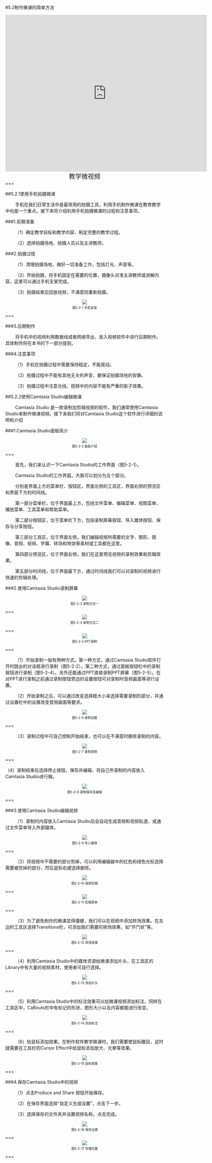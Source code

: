 #5.2制作微课的简单方法

<div align="center"><iframe frameborder="0" width="640" height="498" src="https://v.qq.com/iframe/player.html?vid=v053473gykx&tiny=0&auto=0" allowfullscreen></iframe></div>
<div align="center"><span style="font-size:20px">教学微视频</span></div>
===

##5.2.1使用手机拍摄微课

&nbsp;&nbsp;&nbsp;&nbsp;&nbsp;&nbsp;&nbsp;&nbsp;手机在我们日常生活中是最常用的拍摄工具，利用手机制作微课在教育教学中也是一个重点。接下来将介绍利用手机拍摄微课的过程和注意事项。

###1.前期准备

&nbsp;&nbsp;&nbsp;&nbsp;&nbsp;&nbsp;&nbsp;&nbsp;（1）确定教学目标和教学内容、制定完整的教学过程。

&nbsp;&nbsp;&nbsp;&nbsp;&nbsp;&nbsp;&nbsp;&nbsp;（2）选择拍摄场地、拍摄人员以及主讲教师。

###2.拍摄过程

&nbsp;&nbsp;&nbsp;&nbsp;&nbsp;&nbsp;&nbsp;&nbsp;（1）清理拍摄场地，做好一切准备工作，包括灯光、声音等。

&nbsp;&nbsp;&nbsp;&nbsp;&nbsp;&nbsp;&nbsp;&nbsp;（2）开始拍摄，将手机固定在需要的位置，摄像头对准主讲教师或讲解内容，这里可以通过手机支架完成。

&nbsp;&nbsp;&nbsp;&nbsp;&nbsp;&nbsp;&nbsp;&nbsp;（3）拍摄结束后回放视频，不满意则重新拍摄。

<div align="center"><img src="/assets/5-2-1.jpg"><p style="text-align:center; font-size:10px; margin-top:2px">图5-2-1 手机支架</p></div>
===

###3.后期制作

&nbsp;&nbsp;&nbsp;&nbsp;&nbsp;&nbsp;&nbsp;&nbsp;将手机中的视频利用数据线或者网络导出，放入视频软件中进行后期制作。具体制作将在本书的下一部分提到。

###4.注意事项

&nbsp;&nbsp;&nbsp;&nbsp;&nbsp;&nbsp;&nbsp;&nbsp;（1）手机在拍摄过程中需要保持稳定，不能晃动。

&nbsp;&nbsp;&nbsp;&nbsp;&nbsp;&nbsp;&nbsp;&nbsp;（2）拍摄过程中不能有其他无关的声音，要保证拍摄场地的安静。

&nbsp;&nbsp;&nbsp;&nbsp;&nbsp;&nbsp;&nbsp;&nbsp;（3）拍摄过程中注意光线，视频中的内容不能有严重的影子效果。

##5.2.2使用Camtasia Studio编辑微课

&nbsp;&nbsp;&nbsp;&nbsp;&nbsp;&nbsp;&nbsp;&nbsp;Camtasia Studio 是一款录制加剪辑视频的软件，我们通常使用Camtasia Studio来制作微课视频。接下来我们将对Camtasia Studio这个软件进行详细的说明和介绍

###1.Camtasia Studio面板简介

<div align="center"><img src="/assets/5-2-2.jpg"><p style="text-align:center; font-size:10px; margin-top:2px">图5-2-2 面板介绍</p></div>
===

&nbsp;&nbsp;&nbsp;&nbsp;&nbsp;&nbsp;&nbsp;&nbsp;首先，我们来认识一下Camtasia Studio的工作界面（图5-2-1）。

&nbsp;&nbsp;&nbsp;&nbsp;&nbsp;&nbsp;&nbsp;&nbsp;Camtasia Studio的工作界面，大致可以划分为五个部分。

&nbsp;&nbsp;&nbsp;&nbsp;&nbsp;&nbsp;&nbsp;&nbsp;分别是界面上方的菜单栏、按钮区，界面左侧的工具区，界面右侧的预览区和界面下方的时间线。

&nbsp;&nbsp;&nbsp;&nbsp;&nbsp;&nbsp;&nbsp;&nbsp;第一部分菜单栏，位于界面最上方，包括文件菜单、编辑菜单、视图菜单、播放菜单、工具菜单和帮助菜单。

&nbsp;&nbsp;&nbsp;&nbsp;&nbsp;&nbsp;&nbsp;&nbsp;第二部分按钮区，位于菜单栏下方，包括录制屏幕按钮、导入媒体按钮、保存与分享按钮。

&nbsp;&nbsp;&nbsp;&nbsp;&nbsp;&nbsp;&nbsp;&nbsp;第三部分工具区，位于界面左侧，我们编辑视频所需要的文字、图形、图像、音频、视频、字幕、转场和特效等素材或工具都在这里。

&nbsp;&nbsp;&nbsp;&nbsp;&nbsp;&nbsp;&nbsp;&nbsp;第四部分预览区，位于界面右侧，我们在这里预览视频的录制效果和剪辑效果。

&nbsp;&nbsp;&nbsp;&nbsp;&nbsp;&nbsp;&nbsp;&nbsp;第五部分时间线，位于界面最下方，通过时间线我们可以对录制的视频进行快速的剪辑处理。

###2.使用Camtasia Studio录制屏幕

<div align="center"><img src="/assets/5-2-3.png"><p style="text-align:center; font-size:10px; margin-top:2px">图5-2-3 录制方式一</p></div>
===

<div align="center"><img src="/assets/5-2-4.png"><p style="text-align:center; font-size:10px; margin-top:2px">图5-2-4 录制方式二</p></div>
===

<div align="center"><img src="/assets/5-2-5.png"><p style="text-align:center; font-size:10px; margin-top:2px">图5-2-5 PPT录制</p></div>
===

&nbsp;&nbsp;&nbsp;&nbsp;&nbsp;&nbsp;&nbsp;&nbsp;（1）开始录制一般有两种方式。第一种方式，通过Camtasia Studio软件打开时跳出的对话框进行录制（图5-2-2）。第二种方式，通过面板按钮栏中的录制按钮进行录制（图5-2-4）。另外还能通过PPT直接录制PPT屏幕（图5-2-5）。在对PPT进行录制之前通过录制按钮旁边的设置按钮可对录制时音频画面等进行设置。

&nbsp;&nbsp;&nbsp;&nbsp;&nbsp;&nbsp;&nbsp;&nbsp;（2）开始录制之后，可以通过改变选择框大小来选择需要录制的部分，并通过设置栏中的设置改变音频画面等要求。

<div align="center"><img src="/assets/5-2-6.png"><p style="text-align:center; font-size:10px; margin-top:2px">图5-2-6 录制设置</p></div>
===

&nbsp;&nbsp;&nbsp;&nbsp;&nbsp;&nbsp;&nbsp;&nbsp;（3）录制过程中可自己控制开始结束，也可以在不满意时删除录制的内容。

<div align="center"><img src="/assets/5-2-7.png"><p style="text-align:center; font-size:10px; margin-top:2px">图5-2-7 录制控制</p></div>
===

（4）录制结束后选择停止按钮，保存并编辑，将自己所录制的内容放入Camtasia Studio进行辑。

<div align="center"><img src="/assets/5-2-8.png"><p style="text-align:center; font-size:10px; margin-top:2px">图5-2-8 录制保存及编辑</p></div>
===

###3.使用Camtasia Studio编辑视频

&nbsp;&nbsp;&nbsp;&nbsp;&nbsp;&nbsp;&nbsp;&nbsp;（1）录制的内容放入Camtasia Studio后会自动生成音频和视频轨道，或通过文件菜单导入外部媒体。

<div align="center"><img src="/assets/5-2-9.png"><p style="text-align:center; font-size:10px; margin-top:2px">图5-2-9 导入媒体</p></div>
===

&nbsp;&nbsp;&nbsp;&nbsp;&nbsp;&nbsp;&nbsp;&nbsp;（2）将视频中不需要的部分剪掉，可以利用编辑器中的红色和绿色光标选择需要被剪掉的部分，然后鼠标右键选择删除。

<div align="center"><img src="/assets/5-2-10.png"><p style="text-align:center; font-size:10px; margin-top:2px">图5-2-10 视频剪辑</p></div>
===

<div align="center"><img src="/assets/5-2-11.png"><p style="text-align:center; font-size:10px; margin-top:2px">图5-2-11 剪辑菜单</p></div>
===

&nbsp;&nbsp;&nbsp;&nbsp;&nbsp;&nbsp;&nbsp;&nbsp;（3）为了避免制作的微课显得僵硬，我们可以在视频中添加转场效果。在左边的工具区选择Transitions栏，可添加我们需要的转场效果，如“开门状”等。

<div align="center"><img src="/assets/5-2-12.png"><p style="text-align:center; font-size:10px; margin-top:2px">图5-2-12 转场效果</p></div>
===

&nbsp;&nbsp;&nbsp;&nbsp;&nbsp;&nbsp;&nbsp;&nbsp;（4）利用Camtasia Studio中的媒体资源给微课添加片头，在工具区的Library中有大量的视频素材，使用者可自行选择。

<div align="center"><img src="/assets/5-2-13.png"><p style="text-align:center; font-size:10px; margin-top:2px">图5-2-13 添加片头</p></div>
===

&nbsp;&nbsp;&nbsp;&nbsp;&nbsp;&nbsp;&nbsp;&nbsp;（5）利用Camtasia Studio中的标注效果可以给微课视频添加标注，同样在工具区中，CaBouts栏中有标记的形状，图形大小以及内容都能进行改变。

<div align="center"><img src="/assets/5-2-14.png"><p style="text-align:center; font-size:10px; margin-top:2px">图5-2-14 添加标注</p></div>
===

&nbsp;&nbsp;&nbsp;&nbsp;&nbsp;&nbsp;&nbsp;&nbsp;（6）给鼠标添加效果。在制作软件教学微课时，我们需要使鼠标醒目，这时就需要在工具栏的Cursor Effect中给鼠标添加放大、光晕等效果。

<div align="center"><img src="/assets/5-2-15.png"><p style="text-align:center; font-size:10px; margin-top:2px">图5-2-15 鼠标效果</p></div>
===

###4.保存Camtasia Studio中的视频

&nbsp;&nbsp;&nbsp;&nbsp;&nbsp;&nbsp;&nbsp;&nbsp;（1）点击Produce and Share 按钮开始保存。

&nbsp;&nbsp;&nbsp;&nbsp;&nbsp;&nbsp;&nbsp;&nbsp;（2）在保存界面选择“自定义生成设置”，点击下一步。

&nbsp;&nbsp;&nbsp;&nbsp;&nbsp;&nbsp;&nbsp;&nbsp;（3）选择保存的文件夹并设置视频名称，点击完成。

<div align="center"><img src="/assets/5-2-16.png"><p style="text-align:center; font-size:10px; margin-top:2px">图5-2-16 保存设置</p></div>
===

<div align="center"><img src="/assets/5-2-17.png"><p style="text-align:center; font-size:10px; margin-top:2px">图5-2-17 存储位置</p></div>
===